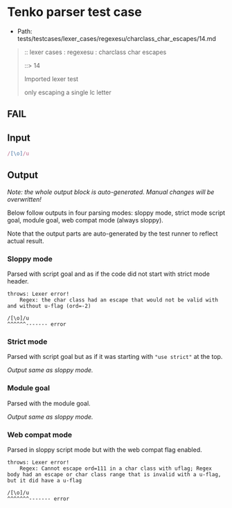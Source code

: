 # Tenko parser test case

- Path: tests/testcases/lexer_cases/regexesu/charclass_char_escapes/14.md

> :: lexer cases : regexesu : charclass char escapes
>
> ::> 14
>
> Imported lexer test
>
> only escaping a single lc letter

## FAIL

## Input

`````js
/[\o]/u
`````

## Output

_Note: the whole output block is auto-generated. Manual changes will be overwritten!_

Below follow outputs in four parsing modes: sloppy mode, strict mode script goal, module goal, web compat mode (always sloppy).

Note that the output parts are auto-generated by the test runner to reflect actual result.

### Sloppy mode

Parsed with script goal and as if the code did not start with strict mode header.

`````
throws: Lexer error!
    Regex: the char class had an escape that would not be valid with and without u-flag (ord=-2)

/[\o]/u
^^^^^^------- error
`````

### Strict mode

Parsed with script goal but as if it was starting with `"use strict"` at the top.

_Output same as sloppy mode._

### Module goal

Parsed with the module goal.

_Output same as sloppy mode._

### Web compat mode

Parsed in sloppy script mode but with the web compat flag enabled.

`````
throws: Lexer error!
    Regex: Cannot escape ord=111 in a char class with uflag; Regex body had an escape or char class range that is invalid with a u-flag, but it did have a u-flag

/[\o]/u
^^^^^^^------- error
`````

